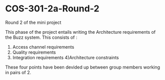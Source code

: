 # COS-301-2a-Round-2
Round 2 of the mini project

This phase of the project entails writing the Architecture requirements of the Buzz  system. 
This consists of : 
1)  Access channel requirements 
2) Quality requirements
3) Integration requirements
4)Architecture constraints

These four points have been devided up between group members working in pairs of 2. 
